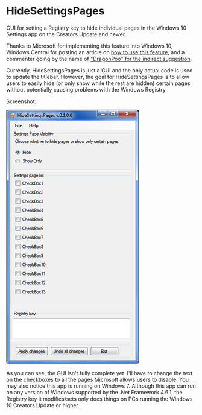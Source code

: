 # HideSettingsPages
GUI for setting a Registry key to hide individual pages in the Windows 10 Settings app on the Creators Update and newer.


Thanks to Microsoft for implementing this feature into Windows 10, Windows Central for posting an article on [how to use this feature](http://www.windowscentral.com/how-hide-settings-pages-windows-10-creators-update), and a commenter going by the name of ["DragonPoo" for the indirect suggestion](http://www.windowscentral.com/how-hide-settings-pages-windows-10-creators-update#comment-2761513).

Currently, HideSettingsPages is just a GUI and the only actual code is used to update the titlebar. However, the goal for HideSettingsPages is to allow users to easily hide (or only show while the rest are hidden) certain pages without potentially causing problems with the Windows Registry.


Screenshot:

![](/docs/images/HideSettingsPages-v0.1-screenshot.png?raw=true)

As you can see, the GUI isn't fully complete yet. I'll have to change the text on the checkboxes to all the pages Microsoft allows users to disable. You may also notice this app is running on Windows 7. Although this app can run on any version of Windows supported by the .Net Framework 4.6.1, the Registry key it modifies/sets only does things on PCs running the Windows 10 Creators Update or higher.